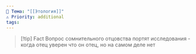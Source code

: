 ```yaml
---
📌 Тема: "[[Этология]]"
⚠️ Priority: additional
tags:
---
```

>[!tip] Fact
> Вопрос сомнительного отцовства портят исследования - когда отец уверен что он отец, но на самом деле нет
